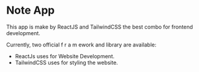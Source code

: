 # Note App

This app is make by ReactJS and TailwindCSS the best combo for frontend development.

Currently, two official f r a m ework and library are available:

- ReactJs uses for Website Development.
- TailwindCSS uses for styling the website.
